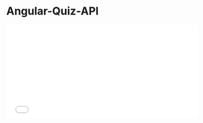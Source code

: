 # Angular-Quiz-API


<div style='position:relative;padding-bottom:49.091%;'><iframe src="//gifs.com/embed/demonstration-jqWNky" frameborder="0" scrolling="no" width="550" height="270" style="backface-visibility: hidden; transform: scale(1); position: absolute; height: 100%; width: 100%;"></iframe></div>
